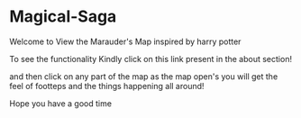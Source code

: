 # Magical-Saga
Welcome to View the Marauder's Map inspired by harry potter

To see the functionality Kindly click on this link present in the about section!


and then click on any part of the map as the map open's you will get the feel of footteps and the things happening all around!

Hope you have a good time
